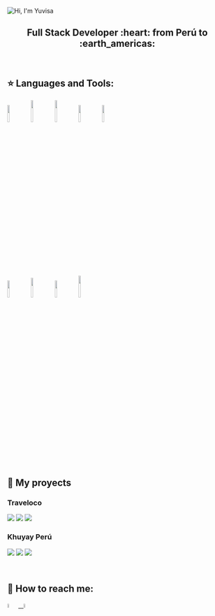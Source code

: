 ![Hi, I'm Yuvisa]()

<h2 align="center">
Full Stack Developer :heart: from Perú to :earth_americas:
</h2>

&nbsp;&nbsp;


## :star: Languages and Tools:

<p>
  <code><img width="10%" src="https://www.vectorlogo.zone/logos/w3_html5/w3_html5-ar21.svg"></code>
  <code><img width="10%" height="50px" src="https://github.com/WanCirone/wancirone/blob/main/logos/1200px-Devicon-css3-plain.svg.png"></code>
  <code><img width="10%" height="50px" src="https://github.com/WanCirone/wancirone/blob/main/logos/javascript-1.svg"></code>
  <code><img width="10%" src="https://www.vectorlogo.zone/logos/git-scm/git-scm-ar21.svg"></code>
  <code><img width="10%" src="https://www.vectorlogo.zone/logos/getbootstrap/getbootstrap-ar21.svg"></code>
  <br />
  <code><img width="10%" src="https://www.vectorlogo.zone/logos/reactjs/reactjs-ar21.svg"></code>
  <code><img width="10%" height="45" src="https://cdn.worldvectorlogo.com/logos/redux.svg"></code>
  <code><img width="10%" src="https://www.vectorlogo.zone/logos/nodejs/nodejs-ar21.svg"></code>
  <code><img  width="10%" height="50px" src="https://github.com/WanCirone/wancirone/blob/main/logos/expressjs.svg"></code>
  <br />
</p>

&nbsp;

## :pushpin: My proyects

<h3>Traveloco</h3>
<p>
  <a><img src="https://github.com/WanCirone/wancirone/blob/main/images/"></a>
  <a><img src="https://github.com/WanCirone/wancirone/blob/main/images/"></a>
  <a><img src="https://github.com/WanCirone/wancirone/blob/main/images/"></a>
</p> 

<h3>Khuyay Perú</h3>
<p>
  <a><img src="https://github.com/WanCirone/wancirone/blob/main/images/"></a>
  <a><img src="https://github.com/WanCirone/wancirone/blob/main/images/"></a>
  <a><img src="https://github.com/WanCirone/wancirone/blob/main/images/"></a>
</p> 
&nbsp;

## :paperclip: How to reach me:
<span >
<a href="https://www.linkedin.com/in/yuviqp" ><img width="5%" src="https://github.com/WanCirone/wancirone/blob/main/logos/linkedin-icon.png"> &nbsp;
<a href="yuvisa.palomino@gmail.com" ><img width="5%" src="https://github.com/WanCirone/wancirone/blob/main/logos/gmail-icon%20green.png">
</span>
